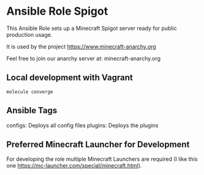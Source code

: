 # Ansible Role Spigot
This Ansible Role sets up a Minecraft Spigot server ready for public production usage.

It is used by the project https://www.minecraft-anarchy.org

Feel free to join our anarchy server at: minecraft-anarchy.org


## Local development with Vagrant

`molecule converge`


## Ansible Tags

configs: Deploys all config files
plugins: Deploys the plugins


## Preferred Minecraft Launcher for Development

For developing the role multiple Minecraft Launchers are required (I like this one https://mc-launcher.com/special/minecraft.html).
